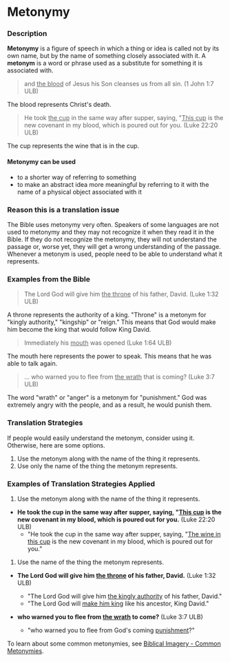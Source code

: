 # Metonymy #


### Description

**Metonymy** is a figure of speech in which a thing or idea is called not by its own name, but by the name of something closely associated with it. A **metonym** is a word or phrase used as a substitute for something it is associated with.
>and <u>the blood</u> of Jesus his Son cleanses us from all sin. (1 John 1:7 ULB)

The blood represents Christ's death.
>He took <u>the cup</u> in the same way after supper, saying, "<u>This cup</u> is the new covenant in my blood, which is poured out for you. (Luke 22:20 ULB)

The cup represents the wine that is in the cup.

#### Metonymy can be used

* to a shorter way of referring to something
* to make an abstract idea more meaningful by referring to it with the name of a physical object associated with it

### Reason this is a translation issue

The Bible uses metonymy very often. Speakers of some languages are not used to metonymy and they may not recognize it when they read it in the Bible. If they do not recognize the metonymy, they will not understand the passage or, worse yet, they will get a wrong understanding of the passage. Whenever a metonym is used, people need to be able to understand what it represents.

### Examples from the Bible

>The Lord God will give him <u>the throne</u> of his father, David.  (Luke 1:32 ULB)

A throne represents the authority of a king. "Throne" is a metonym for "kingly authority," "kingship" or "reign." This means that God would make him become the king that would follow King David.
>Immediately his <u>mouth</u> was opened (Luke 1:64 ULB)

The mouth here represents the power to speak. This means that he was able to talk again.
> ... who warned you to flee from <u>the wrath</u> that is coming?  (Luke 3:7 ULB)

The word "wrath" or "anger" is a metonym for "punishment." God was extremely angry with the people, and as a result, he would punish them.

### Translation Strategies

If people would easily understand the metonym, consider using it. Otherwise, here are some options.

1. Use the metonym along with the name of the thing it represents.
1. Use only the name of the thing the metonym represents.

### Examples of Translation Strategies Applied

1. Use the metonym along with the name of the thing it represents.

  * **He took the cup in the same way after supper, saying, "<u>This cup</u> is the new covenant in my blood, which is poured out for you.** (Luke 22:20 ULB)
      * "He took the cup in the same way after supper, saying, "<u>The wine in this cup</u> is the new covenant in my blood, which is poured out for you."

1. Use the name of the thing the metonym represents.

  * **The Lord God will give him <u>the throne</u>  of his father, David.**  (Luke 1:32 ULB)
      * "The Lord God will give him <u>the kingly authority</u> of his father, David."
      * "The Lord God will <u>make him king</u> like his ancestor, King David."

  * **who warned you to flee from <u>the wrath</u>  to come?**  (Luke 3:7 ULB)
      * "who warned you to flee from God's coming <u>punishment</u>?"


To learn about some common metonymies, see [Biblical Imagery - Common Metonymies](../bita-part2/01.md).


